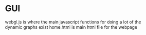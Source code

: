 # GUI
webgl.js is where the main javascript functions for doing a lot of the dynamic graphs exist
home.html is main html file for the webpage
